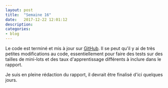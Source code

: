 ```yaml
---
layout: post
title:  "Semaine 16"
date:   2017-12-22 12:01:12
description:
categories:
- blog
---
```


Le code est terminé et mis à jour sur [GitHub](https://github.com/brilhana/ift3150). Il se peut qu'il y ai de très petites modifications au code, essentiellement pour faire des tests sur des tailles de mini-lots et des taux d'apprentissage différents à inclure dans le rapport.

Je suis en pleine rédaction du rapport, il devrait être finalisé d'ici quelques jours.